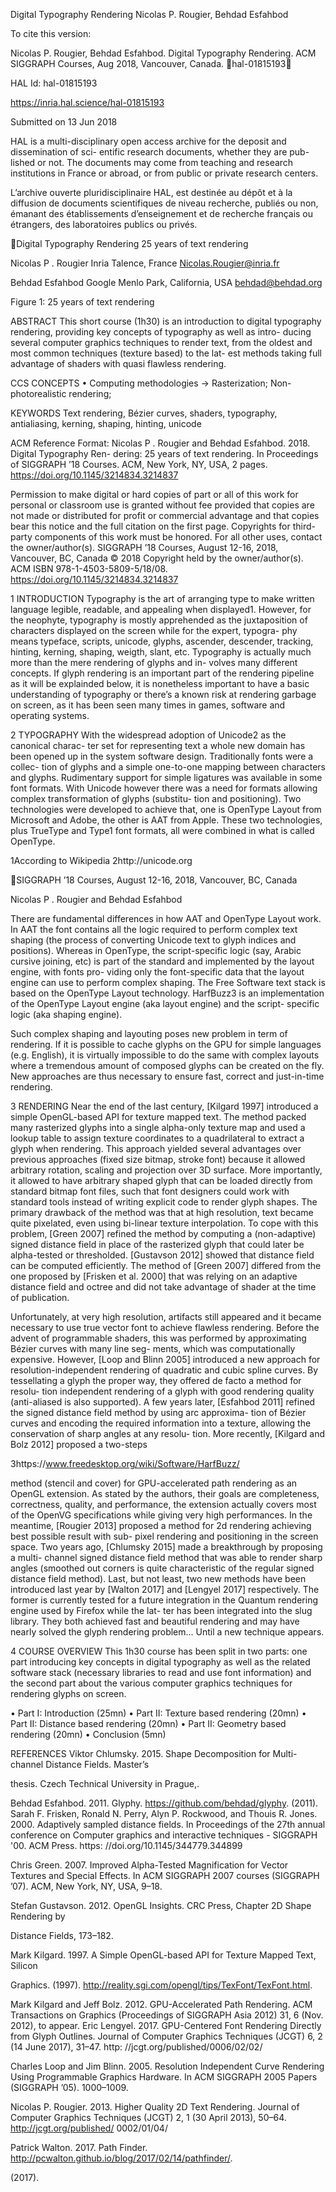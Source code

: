 Digital Typography Rendering
Nicolas P. Rougier, Behdad Esfahbod

To cite this version:

Nicolas P. Rougier, Behdad Esfahbod. Digital Typography Rendering. ACM SIGGRAPH Courses,
Aug 2018, Vancouver, Canada. ￿hal-01815193￿

HAL Id: hal-01815193

https://inria.hal.science/hal-01815193

Submitted on 13 Jun 2018

HAL is a multi-disciplinary open access
archive for the deposit and dissemination of sci-
entific research documents, whether they are pub-
lished or not. The documents may come from
teaching and research institutions in France or
abroad, or from public or private research centers.

L’archive ouverte pluridisciplinaire HAL, est
destinée au dépôt et à la diffusion de documents
scientifiques de niveau recherche, publiés ou non,
émanant des établissements d’enseignement et de
recherche français ou étrangers, des laboratoires
publics ou privés.

Digital Typography Rendering
25 years of text rendering

Nicolas P . Rougier
Inria
Talence, France
Nicolas.Rougier@inria.fr

Behdad Esfahbod
Google
Menlo Park, California, USA
behdad@behdad.org

Figure 1: 25 years of text rendering

ABSTRACT
This short course (1h30) is an introduction to digital typography
rendering, providing key concepts of typography as well as intro-
ducing several computer graphics techniques to render text, from
the oldest and most common techniques (texture based) to the lat-
est methods taking full advantage of shaders with quasi flawless
rendering.

CCS CONCEPTS
• Computing methodologies → Rasterization; Non-photorealistic
rendering;

KEYWORDS
Text rendering, Bézier curves, shaders, typography, antialiasing,
kerning, shaping, hinting, unicode

ACM Reference Format:
Nicolas P . Rougier and Behdad Esfahbod. 2018. Digital Typography Ren-
dering: 25 years of text rendering. In Proceedings of SIGGRAPH ’18 Courses.
ACM, New York, NY, USA, 2 pages. https://doi.org/10.1145/3214834.3214837

Permission to make digital or hard copies of part or all of this work for personal or
classroom use is granted without fee provided that copies are not made or distributed
for profit or commercial advantage and that copies bear this notice and the full citation
on the first page. Copyrights for third-party components of this work must be honored.
For all other uses, contact the owner/author(s).
SIGGRAPH ’18 Courses, August 12-16, 2018, Vancouver, BC, Canada
© 2018 Copyright held by the owner/author(s).
ACM ISBN 978-1-4503-5809-5/18/08.
https://doi.org/10.1145/3214834.3214837

1 INTRODUCTION
Typography is the art of arranging type to make written language
legible, readable, and appealing when displayed1. However, for the
neophyte, typography is mostly apprehended as the juxtaposition
of characters displayed on the screen while for the expert, typogra-
phy means typeface, scripts, unicode, glyphs, ascender, descender,
tracking, hinting, kerning, shaping, weigth, slant, etc. Typography
is actually much more than the mere rendering of glyphs and in-
volves many different concepts. If glyph rendering is an important
part of the rendering pipeline as it will be explainded below, it is
nonetheless important to have a basic understanding of typography
or there’s a known risk at rendering garbage on screen, as it has
been seen many times in games, software and operating systems.

2 TYPOGRAPHY
With the widespread adoption of Unicode2 as the canonical charac-
ter set for representing text a whole new domain has been opened
up in the system software design. Traditionally fonts were a collec-
tion of glyphs and a simple one-to-one mapping between characters
and glyphs. Rudimentary support for simple ligatures was available
in some font formats. With Unicode however there was a need
for formats allowing complex transformation of glyphs (substitu-
tion and positioning). Two technologies were developed to achieve
that, one is OpenType Layout from Microsoft and Adobe, the other
is AAT from Apple. These two technologies, plus TrueType and
Type1 font formats, all were combined in what is called OpenType.

1According to Wikipedia
2http://unicode.org

SIGGRAPH ’18 Courses, August 12-16, 2018, Vancouver, BC, Canada

Nicolas P . Rougier and Behdad Esfahbod

There are fundamental differences in how AAT and OpenType
Layout work. In AAT the font contains all the logic required to
perform complex text shaping (the process of converting Unicode
text to glyph indices and positions). Whereas in OpenType, the
script-specific logic (say, Arabic cursive joining, etc) is part of the
standard and implemented by the layout engine, with fonts pro-
viding only the font-specific data that the layout engine can use to
perform complex shaping. The Free Software text stack is based on
the OpenType Layout technology. HarfBuzz3 is an implementation
of the OpenType Layout engine (aka layout engine) and the script-
specific logic (aka shaping engine).

Such complex shaping and layouting poses new problem in term
of rendering. If it is possible to cache glyphs on the GPU for simple
languages (e.g. English), it is virtually impossible to do the same
with complex layouts where a tremendous amount of composed
glyphs can be created on the fly. New approaches are thus necessary
to ensure fast, correct and just-in-time rendering.

3 RENDERING
Near the end of the last century, [Kilgard 1997] introduced a simple
OpenGL-based API for texture mapped text. The method packed
many rasterized glyphs into a single alpha-only texture map and
used a lookup table to assign texture coordinates to a quadrilateral
to extract a glyph when rendering. This approach yielded several
advantages over previous approaches (fixed size bitmap, stroke
font) because it allowed arbitrary rotation, scaling and projection
over 3D surface. More importantly, it allowed to have arbitrary
shaped glyph that can be loaded directly from standard bitmap
font files, such that font designers could work with standard tools
instead of writing explicit code to render glyph shapes. The primary
drawback of the method was that at high resolution, text became
quite pixelated, even using bi-linear texture interpolation. To cope
with this problem, [Green 2007] refined the method by computing a
(non-adaptive) signed distance field in place of the rasterized glyph
that could later be alpha-tested or thresholded. [Gustavson 2012]
showed that distance field can be computed efficiently. The method
of [Green 2007] differed from the one proposed by [Frisken et al.
2000] that was relying on an adaptive distance field and octree and
did not take advantage of shader at the time of publication.

Unfortunately, at very high resolution, artifacts still appeared
and it became necessary to use true vector font to achieve flawless
rendering. Before the advent of programmable shaders, this was
performed by approximating Bézier curves with many line seg-
ments, which was computationally expensive. However, [Loop and
Blinn 2005] introduced a new approach for resolution-independent
rendering of quadratic and cubic spline curves. By tessellating a
glyph the proper way, they offered de facto a method for resolu-
tion independent rendering of a glyph with good rendering quality
(anti-aliased is also supported). A few years later, [Esfahbod 2011]
refined the signed distance field method by using arc approxima-
tion of Bézier curves and encoding the required information into a
texture, allowing the conservation of sharp angles at any resolu-
tion. More recently, [Kilgard and Bolz 2012] proposed a two-steps

3https://www.freedesktop.org/wiki/Software/HarfBuzz/

method (stencil and cover) for GPU-accelerated path rendering as
an OpenGL extension. As stated by the authors, their goals are
completeness, correctness, quality, and performance, the extension
actually covers most of the OpenVG specifications while giving
very high performances. In the meantime, [Rougier 2013] proposed
a method for 2d rendering achieving best possible result with sub-
pixel rendering and positioning in the screen space. Two years
ago, [Chlumsky 2015] made a breakthrough by proposing a multi-
channel signed distance field method that was able to render sharp
angles (smoothed out corners is quite characteristic of the regular
signed distance field method). Last, but not least, two new methods
have been introduced last year by [Walton 2017] and [Lengyel 2017]
respectively. The former is currently tested for a future integration
in the Quantum rendering engine used by Firefox while the lat-
ter has been integrated into the slug library. They both achieved
fast and beautiful rendering and may have nearly solved the glyph
rendering problem... Until a new technique appears.

4 COURSE OVERVIEW
This 1h30 course has been split in two parts: one part introducing
key concepts in digital typography as well as the related software
stack (necessary libraries to read and use font information) and the
second part about the various computer graphics techniques for
rendering glyphs on screen.

• Part I: Introduction (25mn)
• Part II: Texture based rendering (20mn)
• Part II: Distance based rendering (20mn)
• Part II: Geometry based rendering (20mn)
• Conclusion (5mn)

REFERENCES
Viktor Chlumsky. 2015. Shape Decomposition for Multi-channel Distance Fields. Master’s

thesis. Czech Technical University in Prague,.

Behdad Esfahbod. 2011. Glyphy. https://github.com/behdad/glyphy. (2011).
Sarah F. Frisken, Ronald N. Perry, Alyn P. Rockwood, and Thouis R. Jones. 2000.
Adaptively sampled distance fields. In Proceedings of the 27th annual conference on
Computer graphics and interactive techniques - SIGGRAPH '00. ACM Press. https:
//doi.org/10.1145/344779.344899

Chris Green. 2007. Improved Alpha-Tested Magnification for Vector Textures and
Special Effects. In ACM SIGGRAPH 2007 courses (SIGGRAPH ’07). ACM, New York,
NY, USA, 9–18.

Stefan Gustavson. 2012. OpenGL Insights. CRC Press, Chapter 2D Shape Rendering by

Distance Fields, 173–182.

Mark Kilgard. 1997. A Simple OpenGL-based API for Texture Mapped Text, Silicon

Graphics. (1997). http://reality.sgi.com/opengl/tips/TexFont/TexFont.html.

Mark Kilgard and Jeff Bolz. 2012. GPU-Accelerated Path Rendering. ACM Transactions
on Graphics (Proceedings of SIGGRAPH Asia 2012) 31, 6 (Nov. 2012), to appear.
Eric Lengyel. 2017. GPU-Centered Font Rendering Directly from Glyph Outlines.
Journal of Computer Graphics Techniques (JCGT) 6, 2 (14 June 2017), 31–47. http:
//jcgt.org/published/0006/02/02/

Charles Loop and Jim Blinn. 2005. Resolution Independent Curve Rendering Using
Programmable Graphics Hardware. In ACM SIGGRAPH 2005 Papers (SIGGRAPH
’05). 1000–1009.

Nicolas P. Rougier. 2013. Higher Quality 2D Text Rendering. Journal of Computer
Graphics Techniques (JCGT) 2, 1 (30 April 2013), 50–64. http://jcgt.org/published/
0002/01/04/

Patrick Walton. 2017. Path Finder. http://pcwalton.github.io/blog/2017/02/14/pathfinder/.

(2017).

